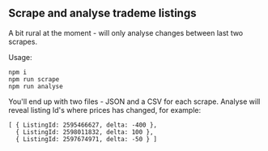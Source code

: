 ## Scrape and analyse trademe listings

A bit rural at the moment - will only analyse changes between last two scrapes.

Usage:
```
npm i
npm run scrape
npm run analyse
```

You'll end up with two files - JSON and a CSV for each scrape. Analyse will reveal listing Id's where prices has changed, for example:

```
[ { ListingId: 2595466627, delta: -400 },
  { ListingId: 2598011832, delta: 100 },
  { ListingId: 2597674971, delta: -50 } ]
```